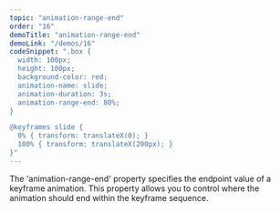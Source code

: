 ```yaml
---
topic: "animation-range-end"
order: "16"
demoTitle: "animation-range-end"
demoLink: "/demos/16"
codeSnippet: ".box {
  width: 100px;
  height: 100px;
  background-color: red;
  animation-name: slide; 
  animation-duration: 3s; 
  animation-range-end: 80%;
}

@keyframes slide {
  0% { transform: translateX(0); }
  100% { transform: translateX(200px); }
}"
---
```


The 'animation-range-end' property specifies the endpoint value of a keyframe animation. This property allows you to control where the animation should end within the keyframe sequence.
<br />

